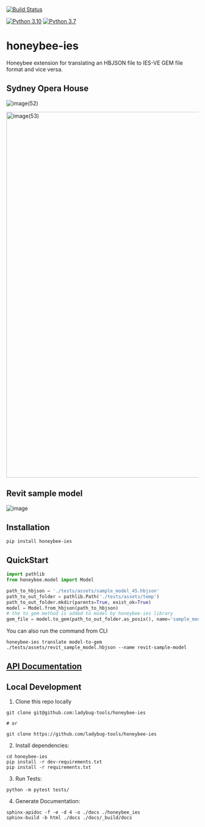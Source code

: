 [![Build Status](https://github.com/ladybug-tools/honeybee-ies/workflows/CI/badge.svg)](https://github.com/ladybug-tools/honeybee-ies/actions)

[![Python 3.10](https://img.shields.io/badge/python-3.10-orange.svg)](https://www.python.org/downloads/release/python-3100/)
[![Python 3.7](https://img.shields.io/badge/python-3.7-blue.svg)](https://www.python.org/downloads/release/python-370/)

# honeybee-ies

Honeybee extension for translating an HBJSON file to IES-VE GEM file format and vice versa.

## Sydney Opera House

![image(52)](https://github.com/ladybug-tools/honeybee-ies/assets/2915573/d57be713-0cef-41ef-b365-7611ebc704f6)

<img width="958" alt="image(53)" src="https://github.com/ladybug-tools/honeybee-ies/assets/2915573/34ad782b-f177-4b11-8fc4-84d7bc9c34aa">

## Revit sample model

![image](https://user-images.githubusercontent.com/2915573/145484209-ca484536-2d86-4f3f-9113-f4c998aa304f.png)

## Installation
```console
pip install honeybee-ies
```

## QuickStart

```python
import pathlib
from honeybee.model import Model

path_to_hbjson = './tests/assets/sample_model_45.hbjson'
path_to_out_folder = pathlib.Path('./tests/assets/temp')
path_to_out_folder.mkdir(parents=True, exist_ok=True) 
model = Model.from_hbjson(path_to_hbjson)
# the to_gem method is added to model by honeybee-ies library
gem_file = model.to_gem(path_to_out_folder.as_posix(), name='sample_model_45')

```

You can also run the command from CLI

```honeybee-ies translate model-to-gem ./tests/assets/revit_sample_model.hbjson --name revit-sample-model```


## [API Documentation](http://ladybug-tools.github.io/honeybee-ies/docs)

## Local Development
1. Clone this repo locally
```console
git clone git@github.com:ladybug-tools/honeybee-ies

# or

git clone https://github.com/ladybug-tools/honeybee-ies
```
2. Install dependencies:
```console
cd honeybee-ies
pip install -r dev-requirements.txt
pip install -r requirements.txt
```

3. Run Tests:
```console
python -m pytest tests/
```

4. Generate Documentation:
```console
sphinx-apidoc -f -e -d 4 -o ./docs ./honeybee_ies
sphinx-build -b html ./docs ./docs/_build/docs
```
